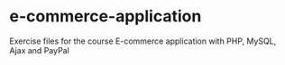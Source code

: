 # e-commerce-application
Exercise files for the course E-commerce application with PHP, MySQL, Ajax and PayPal
